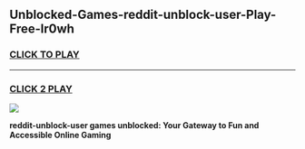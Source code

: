 
## Unblocked-Games-reddit-unblock-user-Play-Free-lr0wh
<h3>
<a href="https://premium76.site?title=reddit-unblock-user&ref=20M">CLICK TO PLAY</a></h3>
<hr>

<h3>
<a href="https://premium76.site?title=reddit-unblock-user&ref=20M">CLICK 2 PLAY</a>
  
</h3>

<a href="https://premium76.site?title=reddit-unblock-user&ref=19M"><img src="https://clearcache.store/games.png"></a>


**reddit-unblock-user games unblocked: Your Gateway to Fun and Accessible Online Gaming**
